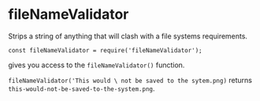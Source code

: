 # fileNameValidator

Strips a string of anything that will clash with a file systems requirements.

```
const fileNameValidator = require('fileNameValidator');
```

gives you access to the `fileNameValidator()` function.

`fileNameValidator('This would \ not be saved to the sytem.png)` returns `this-would-not-be-saved-to-the-system.png`.
